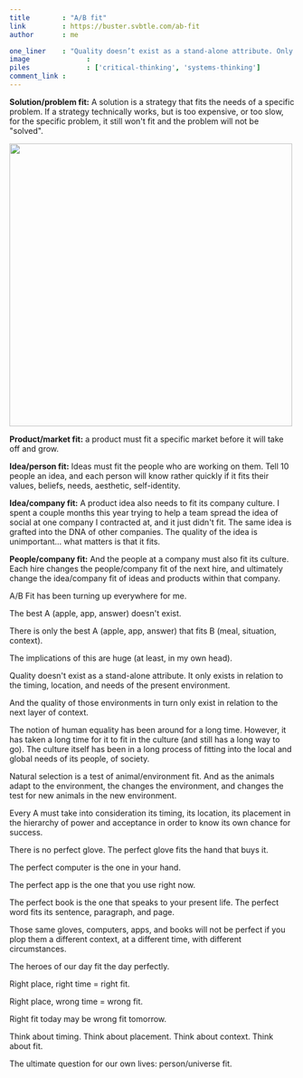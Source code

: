 ```yaml
---
title        : "A/B fit"
link         : https://buster.svbtle.com/ab-fit
author       : me

one_liner    : "Quality doesn’t exist as a stand-alone attribute. Only fitness does."
image			   : 
piles			   : ['critical-thinking', 'systems-thinking']
comment_link : 
---
```


**Solution/problem fit:** A solution is a strategy that fits the needs of a specific problem. If a strategy technically works, but is too expensive, or too slow, for the specific problem, it still won't fit and the problem will not be "solved".

<a href="http://www.startup-marketing.com/the-startup-pyramid/"><img src="/images/pieces/ab-fit.png" width="500" /></a>

**Product/market fit:** a product must fit a specific market before it will take off and grow.

**Idea/person fit:** Ideas must fit the people who are working on them. Tell 10 people an idea, and each person will know rather quickly if it fits their values, beliefs, needs, aesthetic, self-identity.

**Idea/company fit:** A product idea also needs to fit its company culture. I spent a couple months this year trying to help a team spread the idea of social at one company I contracted at, and it just didn't fit. The same idea is grafted into the DNA of other companies. The quality of the idea is unimportant... what matters is that it fits.

**People/company fit:** And the people at a company must also fit its culture. Each hire changes the people/company fit of the next hire, and ultimately change the idea/company fit of ideas and products within that company.

A/B Fit has been turning up everywhere for me.

The best A (apple, app, answer) doesn't exist.

There is only the best A (apple, app, answer) that fits B (meal, situation, context).

The implications of this are huge (at least, in my own head).

Quality doesn't exist as a stand-alone attribute.  It only exists in relation to the timing, location, and needs of the present environment.

And the quality of those environments in turn only exist in relation to the next layer of context.

The notion of human equality has been around for a long time. However, it has taken a long time for it to fit in the culture (and still has a long way to go). The culture itself has been in a long process of fitting into the local and global needs of its people, of society.

Natural selection is a test of animal/environment fit. And as the animals adapt to the environment, the changes the environment, and changes the test for new animals in the new environment.

Every A must take into consideration its timing, its location, its placement in the hierarchy of power and acceptance in order to know its own chance for success.

There is no perfect glove. The perfect glove fits the hand that buys it.

The perfect computer is the one in your hand.

The perfect app is the one that you use right now.

The perfect book is the one that speaks to your present life. The perfect word fits its sentence, paragraph, and page.

Those same gloves, computers, apps, and books will not be perfect if you plop them a different context, at a different time, with different circumstances.

The heroes of our day fit the day perfectly.

Right place, right time = right fit.

Right place, wrong time = wrong fit.

Right fit today may be wrong fit tomorrow.

Think about timing. Think about placement. Think about context. Think about fit.

The ultimate question for our own lives: person/universe fit.